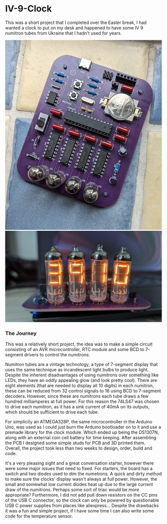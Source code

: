 # IV-9-Clock

This was a short project that I completed over the Easter break, I had wanted a clock to put on my desk and happened to have some IV 9 numitron tubes from Ukraine that I hadn't used for years. 

![Assembled clock PCB](IV9.jpg)
![Numetron tubes](FrontClock.jpg)

### The Journey

This was a relatively short project, the idea was to make a simple circuit consisting of an AVR microcontroller, RTC module and some BCD to 7-segment drivers to control the numitrons.

Numitron tubes are a vintage technology, a type of 7-segment display that uses the same technique as incandescent light bulbs to produce light. Despite the inherent disadvantages of using numitrons over something like LEDs, they have an oddly appealing glow (and look pretty cool). There are eight elements (that are needed to display all 10 digits) in each numitron, these can be reduced from 32 control signals to 16 using BCD to 7-segment decoders. However, since these are numitrons each tube draws a few hundred milliamperes at full power. For this reason the 74LS47 was chosen to drive each numitron, as it has a sink current of 40mA on its outputs, which should be sufficient to drive each tube.

For simplicity an ATMEGA328P, the same microcontroller in the Arduino Uno, was used as I could just burn the Arduino bootloader on to it and use a premade library for the clock module. Which ended up being the DS1307N, along with an external coin cell battery for time keeping. After assembling the PCB I designed some simple studs for PCB and 3D printed them. Overall, the project took less than two weeks to design, order, build and code.

It's a very pleasing sight and a great conversation starter, however there were some major issues that need to fixed. For starters, the board has a switch and two diodes used to dim the numetrons. A quick and dirty method to make sure the clocks' display wasn't always at full power. However, the small and somewhat low current diodes heat up due to the large current draw of the numitrons. Perhaps some sort of triac would be more appropriate? Furthermore, I did not add pull down resistors on the CC pins of the USB C connector, so the clock can only be powered by questionable USB C power supplies from places like aliexpress... Despite the drawbacks it was a fun and simple project, if I have some time I can also write some code for the temperature sensor.
